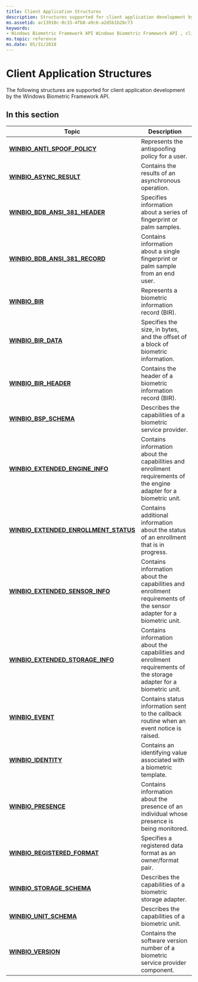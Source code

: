```yaml
---
title: Client Application Structures
description: Structures supported for client application development by the Windows Biometric Framework API.
ms.assetid: ac13910c-0c33-4fb8-a9c6-a2d5b1b28c73
keywords:
- Windows Biometric Framework API Windows Biometric Framework API , client application structures
ms.topic: reference
ms.date: 05/31/2018
---
```


# Client Application Structures

The following structures are supported for client application development by the Windows Biometric Framework API.

## In this section



| Topic                                                                                        | Description                                                                                                                     |
|----------------------------------------------------------------------------------------------|---------------------------------------------------------------------------------------------------------------------------------|
| [**WINBIO\_ANTI\_SPOOF\_POLICY**](winbio-anti-spoof-policy.md)<br/>                   | Represents the antispoofing policy for a user.<br/>                                                                       |
| [**WINBIO\_ASYNC\_RESULT**](/windows/desktop/api/Winbio/ns-winbio-winbio_async_result)<br/>                              | Contains the results of an asynchronous operation.<br/>                                                                   |
| [**WINBIO\_BDB\_ANSI\_381\_HEADER**](winbio-bdb-ansi-381-header.md)<br/>              | Specifies information about a series of fingerprint or palm samples.<br/>                                                 |
| [**WINBIO\_BDB\_ANSI\_381\_RECORD**](winbio-bdb-ansi-381-record.md)<br/>              | Contains information about a single fingerprint or palm sample from an end user.<br/>                                     |
| [**WINBIO\_BIR**](winbio-bir.md)<br/>                                                 | Represents a biometric information record (BIR).<br/>                                                                     |
| [**WINBIO\_BIR\_DATA**](winbio-bir-data.md)<br/>                                      | Specifies the size, in bytes, and the offset of a block of biometric information.<br/>                                    |
| [**WINBIO\_BIR\_HEADER**](winbio-bir-header.md)<br/>                                  | Contains the header of a biometric information record (BIR).<br/>                                                         |
| [**WINBIO\_BSP\_SCHEMA**](winbio-bsp-schema.md)<br/>                                  | Describes the capabilities of a biometric service provider.<br/>                                                          |
| [**WINBIO\_EXTENDED\_ENGINE\_INFO**](winbio-extended-engine-info.md)<br/>             | Contains information about the capabilities and enrollment requirements of the engine adapter for a biometric unit.<br/>  |
| [**WINBIO\_EXTENDED\_ENROLLMENT\_STATUS**](winbio-extended-enrollment-status.md)<br/> | Contains additional information about the status of an enrollment that is in progress.<br/>                               |
| [**WINBIO\_EXTENDED\_SENSOR\_INFO**](winbio-extended-sensor-info.md)<br/>             | Contains information about the capabilities and enrollment requirements of the sensor adapter for a biometric unit.<br/>  |
| [**WINBIO\_EXTENDED\_STORAGE\_INFO**](winbio-extended-storage-info.md)<br/>           | Contains information about the capabilities and enrollment requirements of the storage adapter for a biometric unit.<br/> |
| [**WINBIO\_EVENT**](winbio-event.md)<br/>                                             | Contains status information sent to the callback routine when an event notice is raised.<br/>                             |
| [**WINBIO\_IDENTITY**](winbio-identity.md)<br/>                                       | Contains an identifying value associated with a biometric template.<br/>                                                  |
| [**WINBIO\_PRESENCE**](winbio-presence.md)<br/>                                       | Contains information about the presence of an individual whose presence is being monitored.<br/>                          |
| [**WINBIO\_REGISTERED\_FORMAT**](winbio-registered-format.md)<br/>                    | Specifies a registered data format as an owner/format pair.<br/>                                                          |
| [**WINBIO\_STORAGE\_SCHEMA**](winbio-storage-schema.md)<br/>                          | Describes the capabilities of a biometric storage adapter.<br/>                                                           |
| [**WINBIO\_UNIT\_SCHEMA**](winbio-unit-schema.md)<br/>                                | Describes the capabilities of a biometric unit.<br/>                                                                      |
| [**WINBIO\_VERSION**](winbio-version.md)<br/>                                         | Contains the software version number of a biometric service provider component.<br/>                                      |



 

 

 





